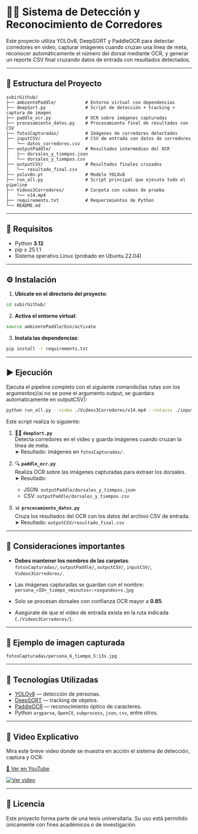 # 🏃‍♂️ Sistema de Detección y Reconocimiento de Corredores

Este proyecto utiliza YOLOv8, DeepSORT y PaddleOCR para detectar corredores en video, capturar imágenes cuando cruzan una línea de meta, reconocer automáticamente el número del dorsal mediante OCR, y generar un reporte CSV final cruzando datos de entrada con resultados detectados.

---

## 📁 Estructura del Proyecto

```
subirGithub/
├── ambientePaddle/           # Entorno virtual con dependencias
├── deepSort.py               # Script de detección + tracking + captura de imagen
├── paddle_ocr.py             # OCR sobre imágenes capturadas
├── procesamiento_datos.py    # Procesamiento final de resultados con CSV
├── fotosCapturadas/          # Imágenes de corredores detectados
├── inputCSV/                 # CSV de entrada con datos de corredores
│   └── datos_corredores.csv
├── outputPaddle/             # Resultados intermedios del OCR
│   ├── dorsales_y_tiempos.json
│   └── dorsales_y_tiempos.csv
├── outputCSV/                # Resultados finales cruzados
│   └── resultado_final.csv
├── yolov8n.pt                # Modelo YOLOv8
├── run_all.py                # Script principal que ejecuta todo el pipeline
├── Videos3Corredores/        # Carpeta con videos de prueba
│   └── v14.mp4
├── requirements.txt          # Requerimientos de Python
└── README.md
```

---

## 🚀 Requisitos

- Python **3.12**
- pip ≥ 25.1.1
- Sistema operativo Linux (probado en Ubuntu 22.04)

---

## ⚙️ Instalación

1. **Ubícate en el directorio del proyecto**:

```bash
cd subirGithub/
```

2. **Activa el entorno virtual**:

```bash
source ambientePaddle/bin/activate
```

3. **Instala las dependencias**:

```bash
pip install -r requirements.txt
```

---

## ▶️ Ejecución

Ejecuta el pipeline completo con el siguiente comando(las rutas son los argumentos)(si no se pone el argumento output, se guardara automaticamente en outputCSV):

```bash
python run_all.py --video ./Videos3Corredores/v14.mp4 --rutacsv ./inputCSV/datos_corredores.csv --output ./aquiResultado.csv
```

Este script realiza lo siguiente:

1. 🧍‍♂️ **`deepSort.py`**  
   Detecta corredores en el video y guarda imágenes cuando cruzan la línea de meta.  
   ➤ Resultado: imágenes en `fotosCapturadas/`.

2. 🔍 **`paddle_ocr.py`**  
   Realiza OCR sobre las imágenes capturadas para extraer los dorsales.  
   ➤ Resultado:  
   - JSON: `outputPaddle/dorsales_y_tiempos.json`  
   - CSV: `outputPaddle/dorsales_y_tiempos.csv`

3. 📊 **`procesamiento_datos.py`**  
   Cruza los resultados del OCR con los datos del archivo CSV de entrada.  
   ➤ Resultado: `outputCSV/resultado_final.csv`

---

## 📌 Consideraciones importantes

- **Debes mantener los nombres de las carpetas**:  
  `fotosCapturadas/`, `outputPaddle/`, `outputCSV/`, `inputCSV/`, `Videos3Corredores/`.

- Las imágenes capturadas se guardan con el nombre:  
  `persona_<ID>_tiempo_<minutos>:<segundos>s.jpg`

- Solo se procesan dorsales con confianza OCR mayor a **0.85**.

- Asegúrate de que el video de entrada exista en la ruta indicada (`./Videos3Corredores/`).

---

## 📸 Ejemplo de imagen capturada

```
fotosCapturadas/persona_6_tiempo_5:13s.jpg
```

---

## 🧠 Tecnologías Utilizadas

- [YOLOv8](https://docs.ultralytics.com) — detección de personas.
- [DeepSORT](https://github.com/mikel-brostrom/Yolov5_DeepSort_Pytorch) — tracking de objetos.
- [PaddleOCR](https://github.com/PaddlePaddle/PaddleOCR) — reconocimiento óptico de caracteres.
- Python `argparse`, `OpenCV`, `subprocess`, `json`, `csv`, entre otros.

---

## 🎥 Video Explicativo

Mira este breve video donde se muestra en acción el sistema de detección, captura y OCR:

[🔗 Ver en YouTube](https://youtu.be/wpGPRjsCoos)

[![Ver video](https://img.youtube.com/vi/yAxhWeii_Tg/0.jpg)](https://youtu.be/wpGPRjsCoos)

---

## 📂 Licencia

Este proyecto forma parte de una tesis universitaria. Su uso está permitido únicamente con fines académicos o de investigación.
